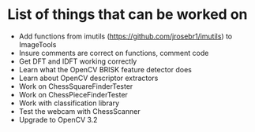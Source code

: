 # List of things that can be worked on
* Add functions from imutils (https://github.com/jrosebr1/imutils) to ImageTools
* Insure comments are correct on functions, comment code
* Get DFT and IDFT working correctly
* Learn what the OpenCV BRISK feature detector does
* Learn about OpenCV descriptor extractors
* Work on ChessSquareFinderTester
* Work on ChessPieceFinderTester
* Work with classification library
* Test the webcam with ChessScanner
* Upgrade to OpenCV 3.2